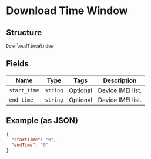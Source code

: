 
# Download Time Window

## Structure

`DownloadTimeWindow`

## Fields

| Name | Type | Tags | Description |
|  --- | --- | --- | --- |
| `start_time` | `string` | Optional | Device IMEI list. |
| `end_time` | `string` | Optional | Device IMEI list. |

## Example (as JSON)

```json
{
  "startTime": "0",
  "endTime": "0"
}
```

